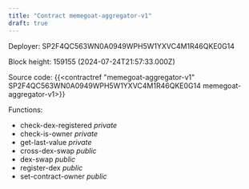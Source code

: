 ```yaml
---
title: "Contract memegoat-aggregator-v1"
draft: true
---
```

Deployer: SP2F4QC563WN0A0949WPH5W1YXVC4M1R46QKE0G14


 



Block height: 159155 (2024-07-24T21:57:33.000Z)

Source code: {{<contractref "memegoat-aggregator-v1" SP2F4QC563WN0A0949WPH5W1YXVC4M1R46QKE0G14 memegoat-aggregator-v1>}}

Functions:

* check-dex-registered _private_
* check-is-owner _private_
* get-last-value _private_
* cross-dex-swap _public_
* dex-swap _public_
* register-dex _public_
* set-contract-owner _public_
